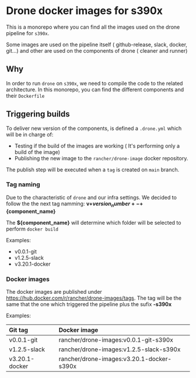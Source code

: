 # Drone docker images for s390x

This is a monorepo where you can find all the images used on the drone pipeline for `s390x`.

Some images are used on the pipeline itself ( github-release, slack, docker, git...) and other are used
on the components of drone ( cleaner and runner)

## Why
In order to run `drone` on `s390x`, we need to compile the code to the related architecture.
In this monorepo, you can find the different components and their `Dockerfile`

## Triggering builds
To deliver new version of the components, is defined a `.drone.yml` which will be in charge of:
- Testing if the build of the images are working ( It's performing only a build of the image)
- Publishing the new image to the `rancher/drone-image` docker repository.

The publish step will be executed when a `tag` is created on `main` branch.

### Tag naming
Due to the characteristic of `drone` and our infra settings. We decided to follow the the next tag namming:
**v+${version_number}+-+${component_name}**

The **${component_name}** will determine which folder will be selected to perform `docker build`

Examples:
- v0.0.1-git
- v1.2.5-slack
- v3.20.1-docker

### Docker images
The docker images are published under https://hub.docker.com/r/rancher/drone-images/tags.
The tag will be the same that the one which triggered the pipeline plus the sufix **-s390x**

Examples:

|   Git tag         |   Docker image                                |
|:------------------|:----------------------------------------------|
|   v0.0.1-git      |   rancher/drone-images:v0.0.1-git-s390x       |
|   v1.2.5-slack    |   rancher/drone-images:v1.2.5-slack-s390x     |
|   v3.20.1-docker  |   rancher/drone-images:v3.20.1-docker-s390x   |

 